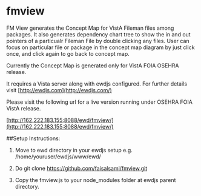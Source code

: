# fmview

FM View generates the Concept Map for VistA Fileman files among packages. It also generates dependency chart tree to show the in and out pointers of a particualr Fileman File by double clicking any files. User can focus on particular file or package in the concept map diagram by just click once, and click again to go back to concept map.

Currently the Concept Map is generated only for VistA FOIA OSEHRA release.

It requires a Vista server along with ewdjs configured. For further details visit [http://ewdjs.com](http://ewdjs.com/)

Please visit the following url for a live version running under OSEHRA FOIA VistA release. 

[http://162.222.183.155:8088/ewd/fmview/](http://162.222.183.155:8088/ewd/fmview/)

##Setup Instructions:

1) Move to ewd directory in your ewdjs setup e.g. /home/youruser/ewdjs/www/ewd/

2) Do git clone https://github.com/faisalsami/fmview.git

3) Copy the fmview.js to your node_modules folder at ewdjs parent directory.